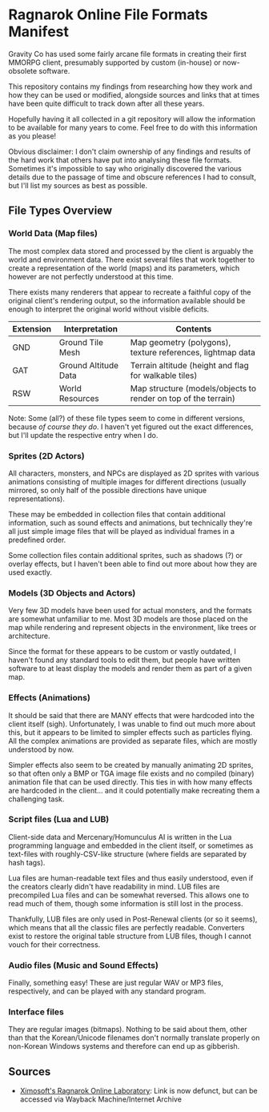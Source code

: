 # Ragnarok Online File Formats Manifest

Gravity Co has used some fairly arcane file formats in creating their first MMORPG client, presumably supported by custom (in-house) or now-obsolete software.

This repository contains my findings from researching how they work and how they can be used or modified, alongside sources and links that at times have been quite difficult to track down after all these years.

Hopefully having it all collected in a git repository will allow the information to be available for many years to come. Feel free to do with this information as you please!

Obvious disclaimer: I don't claim ownership of any findings and results of the hard work that others have put into analysing these file formats. Sometimes it's impossible to say who originally discovered the various details due to the passage of time and obscure references I had to consult, but I'll list my sources as best as possible.

## File Types Overview

### World Data (Map files)

The most complex data stored and processed by the client is arguably the world and environment data. There exist several files that work together to create a representation of the world (maps) and its parameters, which however are not perfectly understood at this time.

There exists many renderers that appear to recreate a faithful copy of the original client's rendering output, so the information available should be enough to interpret the original world without visible deficits.

|  Extension | Interpretation  | Contents |
|---|---|---|
| GND  | Ground Tile Mesh  | Map geometry (polygons), texture references, lightmap data |
| GAT | Ground Altitude Data | Terrain altitude (height and flag for walkable tiles) |
| RSW  | World Resources | Map structure (models/objects to render on top of the terrain)

Note:
Some (all?) of these file types seem to come in different versions, because *of course they do*. I haven't yet figured out the exact differences, but I'll update the respective entry when I do.

### Sprites (2D Actors)

All characters, monsters, and NPCs are displayed as 2D sprites with various animations consisting of multiple images for different directions (usually mirrored, so only half of the possible directions have unique representations).

These may be embedded in collection files that contain additional information, such as sound effects and animations, but technically they're all just simple image files that will be played as individual frames in a predefined order.

Some collection files contain additional sprites, such as shadows (?) or overlay effects, but I haven't been able to find out more about how they are used exactly.

### Models (3D Objects and Actors)

Very few 3D models have been used for actual monsters, and the formats are somewhat unfamiliar to me. Most 3D models are those placed on the map while rendering and represent objects in the environment, like trees or architecture.

Since the format for these appears to be custom or vastly outdated, I haven't found any standard tools to edit them, but people have written software to at least display the models and render them as part of a given map.

### Effects (Animations)

It should be said that there are MANY effects that were hardcoded into the client itself (sigh). Unfortunately, I was unable to find out much more about this, but it appears to be limited to simpler effects such as particles flying. All the complex animations are provided as separate files, which are mostly understood by now.

Simpler effects also seem to be created by manually animating 2D sprites, so that often only a BMP or TGA image file exists and no compiled (binary) animation file that can be used directly. This ties in with how many effects are hardcoded in the client... and it could potentially make recreating them a challenging task.

### Script files (Lua and LUB)

Client-side data and Mercenary/Homunculus AI is written in the Lua programming language and embedded in the client itself, or sometimes as text-files with roughly-CSV-like structure (where fields are separated by hash tags).

Lua files are human-readable text files and thus easily understood, even if the creators clearly didn't have readability in mind. LUB files are precompiled Lua files and can be somewhat reversed. This allows one to read much of them, though some information is still lost in the process.

Thankfully, LUB files are only used in Post-Renewal clients (or so it seems), which means that all the classic files are perfectly readable. Converters exist to restore the original table structure from LUB files, though I cannot vouch for their correctness.

### Audio files (Music and Sound Effects)

Finally, something easy! These are just regular WAV or MP3 files, respectively, and can be played with any standard program.

### Interface files

They are regular images (bitmaps). Nothing to be said about them, other than that the Korean/Unicode filenames don't normally translate properly on non-Korean Windows systems and therefore can end up as gibberish.

## Sources

* [Ximosoft's Ragnarok Online Laboratory](http://rolaboratory.ximosoft.com/file-format/gnd): Link is now defunct, but can be accessed via Wayback Machine/Internet Archive
